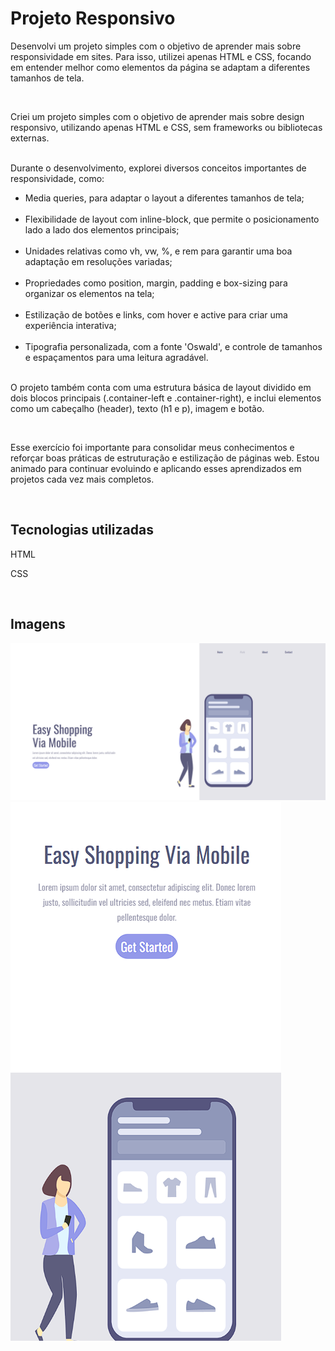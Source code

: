 <h1>Projeto Responsivo</h1>
<p>Desenvolvi um projeto simples com o objetivo de aprender mais sobre responsividade em sites. Para isso, utilizei apenas HTML e CSS, focando em entender melhor como elementos da página se adaptam a diferentes tamanhos de tela.</p>
<br>
<p>Criei um projeto simples com o objetivo de aprender mais sobre design responsivo, utilizando apenas HTML e CSS, sem frameworks ou bibliotecas externas.</p>
<br>
Durante o desenvolvimento, explorei diversos conceitos importantes de responsividade, como:
<ul>
<li>Media queries, para adaptar o layout a diferentes tamanhos de tela;</li>
<br>
<li>Flexibilidade de layout com inline-block, que permite o posicionamento lado a lado dos elementos principais;</li>
<br>
<li>Unidades relativas como vh, vw, %, e rem para garantir uma boa adaptação em resoluções variadas;</li>
<br>
<li>Propriedades como position, margin, padding e box-sizing para organizar os elementos na tela;</li>
<br>
<li>Estilização de botões e links, com hover e active para criar uma experiência interativa;</li>
<br>
<li>Tipografia personalizada, com a fonte 'Oswald', e controle de tamanhos e espaçamentos para uma leitura agradável.</li>
</ul>
<br>
O projeto também conta com uma estrutura básica de layout dividido em dois blocos principais (.container-left e .container-right), e inclui elementos como um cabeçalho (header), texto (h1 e p), imagem e botão.</p>
<br>
<p>Esse exercício foi importante para consolidar meus conhecimentos e reforçar boas práticas de estruturação e estilização de páginas web. Estou animado para continuar evoluindo e aplicando esses aprendizados em projetos cada vez mais completos.</p>
<br>
<h2>Tecnologias utilizadas</h2>
<p>HTML</p>
<p>CSS</p>
<br>
<h2>Imagens</h2>
<img src="https://github.com/ArthurFerreiraTeixeira/projeto-responsivo/blob/main/img/projeto%20web.png?raw=true">
<br>
<img src="https://github.com/ArthurFerreiraTeixeira/projeto-responsivo/blob/main/img/projeto%20celulcar.png?raw=true">
